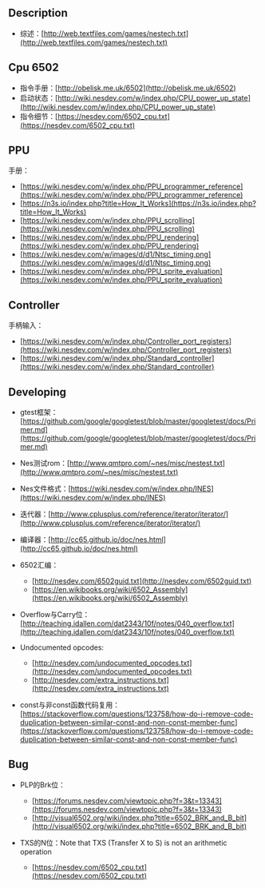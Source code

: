 ## Description
- 综述：[http://web.textfiles.com/games/nestech.txt](http://web.textfiles.com/games/nestech.txt)

## Cpu 6502
- 指令手册：[http://obelisk.me.uk/6502](http://obelisk.me.uk/6502)
- 启动状态：[http://wiki.nesdev.com/w/index.php/CPU_power_up_state](http://wiki.nesdev.com/w/index.php/CPU_power_up_state)
- 指令细节：[https://nesdev.com/6502_cpu.txt](https://nesdev.com/6502_cpu.txt)

## PPU
手册：
- [https://wiki.nesdev.com/w/index.php/PPU_programmer_reference](https://wiki.nesdev.com/w/index.php/PPU_programmer_reference)
- [https://n3s.io/index.php?title=How_It_Works](https://n3s.io/index.php?title=How_It_Works)
- [https://wiki.nesdev.com/w/index.php/PPU_scrolling](https://wiki.nesdev.com/w/index.php/PPU_scrolling)
- [https://wiki.nesdev.com/w/index.php/PPU_rendering](https://wiki.nesdev.com/w/index.php/PPU_rendering)
- [https://wiki.nesdev.com/w/images/d/d1/Ntsc_timing.png](https://wiki.nesdev.com/w/images/d/d1/Ntsc_timing.png)
- [https://wiki.nesdev.com/w/index.php/PPU_sprite_evaluation](https://wiki.nesdev.com/w/index.php/PPU_sprite_evaluation)

## Controller
手柄输入：
- [https://wiki.nesdev.com/w/index.php/Controller_port_registers](https://wiki.nesdev.com/w/index.php/Controller_port_registers)
- [https://wiki.nesdev.com/w/index.php/Standard_controller](https://wiki.nesdev.com/w/index.php/Standard_controller)


## Developing
- gtest框架：[https://github.com/google/googletest/blob/master/googletest/docs/Primer.md](https://github.com/google/googletest/blob/master/googletest/docs/Primer.md)
- Nes测试rom：[http://www.qmtpro.com/~nes/misc/nestest.txt](http://www.qmtpro.com/~nes/misc/nestest.txt)
- Nes文件格式：[https://wiki.nesdev.com/w/index.php/INES](https://wiki.nesdev.com/w/index.php/INES)
- 迭代器：[http://www.cplusplus.com/reference/iterator/iterator/](http://www.cplusplus.com/reference/iterator/iterator/)
- 编译器：[http://cc65.github.io/doc/nes.html](http://cc65.github.io/doc/nes.html)
- 6502汇编：
	- [http://nesdev.com/6502guid.txt](http://nesdev.com/6502guid.txt)
	- [https://en.wikibooks.org/wiki/6502_Assembly](https://en.wikibooks.org/wiki/6502_Assembly)

- Overflow与Carry位：[http://teaching.idallen.com/dat2343/10f/notes/040_overflow.txt](http://teaching.idallen.com/dat2343/10f/notes/040_overflow.txt)
- Undocumented opcodes:
	- [http://nesdev.com/undocumented_opcodes.txt](http://nesdev.com/undocumented_opcodes.txt)
	- [http://nesdev.com/extra_instructions.txt](http://nesdev.com/extra_instructions.txt)

- const与非const函数代码复用：[https://stackoverflow.com/questions/123758/how-do-i-remove-code-duplication-between-similar-const-and-non-const-member-func](https://stackoverflow.com/questions/123758/how-do-i-remove-code-duplication-between-similar-const-and-non-const-member-func)

## Bug
- PLP的Brk位：
	- [https://forums.nesdev.com/viewtopic.php?f=3&t=13343](https://forums.nesdev.com/viewtopic.php?f=3&t=13343)
	- [http://visual6502.org/wiki/index.php?title=6502_BRK_and_B_bit](http://visual6502.org/wiki/index.php?title=6502_BRK_and_B_bit)

- TXS的N位：Note that TXS (Transfer X to S) is not an arithmetic operation
	- [https://nesdev.com/6502_cpu.txt](https://nesdev.com/6502_cpu.txt)

